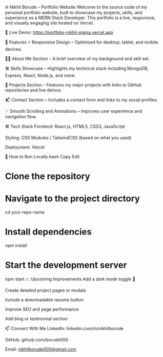 🌐 Nikhil Borude – Portfolio Website
Welcome to the source code of my personal portfolio website, built to showcase my projects, skills, and experience as a MERN Stack Developer. This portfolio is a live, responsive, and visually engaging site hosted on Vercel.

🔗 Live Demo: https://portfolio-nikhil-sigma.vercel.app

📌 Features
⚡ Responsive Design – Optimized for desktop, tablet, and mobile devices.

🧑‍💻 About Me Section – A brief overview of my background and skill set.

🛠️ Skills Showcase – Highlights my technical stack including MongoDB, Express, React, Node.js, and more.

📂 Projects Section – Features my major projects with links to GitHub repositories and live demos.

📬 Contact Section – Includes a contact form and links to my social profiles.

✨ Smooth Scrolling and Animations – Improves user experience and navigation flow.

🛠️ Tech Stack
Frontend: React.js, HTML5, CSS3, JavaScript

Styling: CSS Modules / TailwindCSS (based on what you used)

Deployment: Vercel

🚀 How to Run Locally
bash
Copy
Edit
# Clone the repository

# Navigate to the project directory
cd your-repo-name

# Install dependencies
npm install

# Start the development server
npm start
📈 Upcoming Improvements
Add a dark mode toggle 🌙

Create detailed project pages or modals

Include a downloadable resume button

Improve SEO and page performance

Add blog or testimonial section

📫 Connect With Me
LinkedIn: linkedin.com/in/nikhilborude

GitHub: github.com/borude000

Email: nikhilborude000@gmail.com
